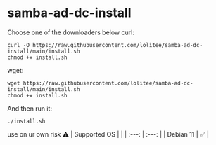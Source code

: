 # samba-ad-dc-install

Choose one of the downloaders below
curl:  
```  
curl -O https://raw.githubusercontent.com/lolitee/samba-ad-dc-install/main/install.sh  
chmod +x install.sh  
```  
wget:  
```  
wget https://raw.githubusercontent.com/lolitee/samba-ad-dc-install/main/install.sh  
chmod +x install.sh  
```  
And then run it:
```  
./install.sh  
```

use on ur own risk ⚠️
| Supported OS     |  |
| :---:      | :---:       |
| Debian 11 | ✅ |

